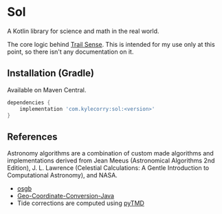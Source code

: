 # Sol
A Kotlin library for science and math in the real world.

The core logic behind [Trail Sense](https://github.com/kylecorry31/Trail-Sense). This is intended for my use only at this point, so there isn't any documentation on it. 

## Installation (Gradle)
Available on Maven Central.

```gradle
dependencies {
    implementation 'com.kylecorry:sol:<version>'
}
```

## References
Astronomy algorithms are a combination of custom made algorithms and implementations derived from Jean Meeus (Astronomical Algorithms 2nd Edition), J. L. Lawrence (Celestial Calculations: A Gentle Introduction to Computational Astronomy), and NASA.

- [osgb](https://github.com/kylecorry31/osgb/blob/master/LICENSE)
- [Geo-Coordinate-Conversion-Java](https://github.com/kylecorry31/Geo-Coordinate-Conversion-Java/blob/master/GDAL_License.TXT)
- Tide corrections are computed using [pyTMD](https://github.com/tsutterley/pyTMD)
